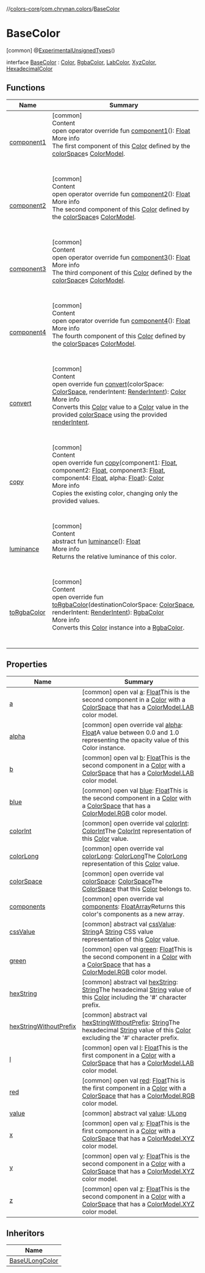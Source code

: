 //[colors-core](../../../index.md)/[com.chrynan.colors](../index.md)/[BaseColor](index.md)



# BaseColor  
 [common] @[ExperimentalUnsignedTypes](https://kotlinlang.org/api/latest/jvm/stdlib/kotlin/-experimental-unsigned-types/index.html)()  
  
interface [BaseColor](index.md) : [Color](../-color/index.md), [RgbaColor](../-rgba-color/index.md), [LabColor](../-lab-color/index.md), [XyzColor](../-xyz-color/index.md), [HexadecimalColor](../-hexadecimal-color/index.md)   


## Functions  
  
|  Name |  Summary | 
|---|---|
| <a name="com.chrynan.colors/BaseColor/component1/#/PointingToDeclaration/"></a>[component1](component1.md)| <a name="com.chrynan.colors/BaseColor/component1/#/PointingToDeclaration/"></a>[common]  <br>Content  <br>open operator override fun [component1](component1.md)(): [Float](https://kotlinlang.org/api/latest/jvm/stdlib/kotlin/-float/index.html)  <br>More info  <br>The first component of this [Color](../-color/index.md) defined by the [colorSpace](color-space.md)s [ColorModel](../../com.chrynan.colors.space/-color-model/index.md).  <br><br><br>|
| <a name="com.chrynan.colors/BaseColor/component2/#/PointingToDeclaration/"></a>[component2](component2.md)| <a name="com.chrynan.colors/BaseColor/component2/#/PointingToDeclaration/"></a>[common]  <br>Content  <br>open operator override fun [component2](component2.md)(): [Float](https://kotlinlang.org/api/latest/jvm/stdlib/kotlin/-float/index.html)  <br>More info  <br>The second component of this [Color](../-color/index.md) defined by the [colorSpace](color-space.md)s [ColorModel](../../com.chrynan.colors.space/-color-model/index.md).  <br><br><br>|
| <a name="com.chrynan.colors/BaseColor/component3/#/PointingToDeclaration/"></a>[component3](component3.md)| <a name="com.chrynan.colors/BaseColor/component3/#/PointingToDeclaration/"></a>[common]  <br>Content  <br>open operator override fun [component3](component3.md)(): [Float](https://kotlinlang.org/api/latest/jvm/stdlib/kotlin/-float/index.html)  <br>More info  <br>The third component of this [Color](../-color/index.md) defined by the [colorSpace](color-space.md)s [ColorModel](../../com.chrynan.colors.space/-color-model/index.md).  <br><br><br>|
| <a name="com.chrynan.colors/BaseColor/component4/#/PointingToDeclaration/"></a>[component4](component4.md)| <a name="com.chrynan.colors/BaseColor/component4/#/PointingToDeclaration/"></a>[common]  <br>Content  <br>open operator override fun [component4](component4.md)(): [Float](https://kotlinlang.org/api/latest/jvm/stdlib/kotlin/-float/index.html)  <br>More info  <br>The fourth component of this [Color](../-color/index.md) defined by the [colorSpace](color-space.md)s [ColorModel](../../com.chrynan.colors.space/-color-model/index.md).  <br><br><br>|
| <a name="com.chrynan.colors/BaseColor/convert/#com.chrynan.colors.space.ColorSpace#com.chrynan.colors.space.RenderIntent/PointingToDeclaration/"></a>[convert](convert.md)| <a name="com.chrynan.colors/BaseColor/convert/#com.chrynan.colors.space.ColorSpace#com.chrynan.colors.space.RenderIntent/PointingToDeclaration/"></a>[common]  <br>Content  <br>open override fun [convert](convert.md)(colorSpace: [ColorSpace](../../com.chrynan.colors.space/-color-space/index.md), renderIntent: [RenderIntent](../../com.chrynan.colors.space/-render-intent/index.md)): [Color](../-color/index.md)  <br>More info  <br>Converts this [Color](../-color/index.md) value to a [Color](../-color/index.md) value in the provided [colorSpace](convert.md) using the provided [renderIntent](convert.md).  <br><br><br>|
| <a name="com.chrynan.colors/BaseColor/copy/#kotlin.Float#kotlin.Float#kotlin.Float#kotlin.Float#kotlin.Float/PointingToDeclaration/"></a>[copy](copy.md)| <a name="com.chrynan.colors/BaseColor/copy/#kotlin.Float#kotlin.Float#kotlin.Float#kotlin.Float#kotlin.Float/PointingToDeclaration/"></a>[common]  <br>Content  <br>open override fun [copy](copy.md)(component1: [Float](https://kotlinlang.org/api/latest/jvm/stdlib/kotlin/-float/index.html), component2: [Float](https://kotlinlang.org/api/latest/jvm/stdlib/kotlin/-float/index.html), component3: [Float](https://kotlinlang.org/api/latest/jvm/stdlib/kotlin/-float/index.html), component4: [Float](https://kotlinlang.org/api/latest/jvm/stdlib/kotlin/-float/index.html), alpha: [Float](https://kotlinlang.org/api/latest/jvm/stdlib/kotlin/-float/index.html)): [Color](../-color/index.md)  <br>More info  <br>Copies the existing color, changing only the provided values.  <br><br><br>|
| <a name="com.chrynan.colors/RgbaColor/luminance/#/PointingToDeclaration/"></a>[luminance](../-rgba-color/luminance.md)| <a name="com.chrynan.colors/RgbaColor/luminance/#/PointingToDeclaration/"></a>[common]  <br>Content  <br>abstract fun [luminance](../-rgba-color/luminance.md)(): [Float](https://kotlinlang.org/api/latest/jvm/stdlib/kotlin/-float/index.html)  <br>More info  <br>Returns the relative luminance of this color.  <br><br><br>|
| <a name="com.chrynan.colors/BaseColor/toRgbaColor/#com.chrynan.colors.space.ColorSpace#com.chrynan.colors.space.RenderIntent/PointingToDeclaration/"></a>[toRgbaColor](to-rgba-color.md)| <a name="com.chrynan.colors/BaseColor/toRgbaColor/#com.chrynan.colors.space.ColorSpace#com.chrynan.colors.space.RenderIntent/PointingToDeclaration/"></a>[common]  <br>Content  <br>open override fun [toRgbaColor](to-rgba-color.md)(destinationColorSpace: [ColorSpace](../../com.chrynan.colors.space/-color-space/index.md), renderIntent: [RenderIntent](../../com.chrynan.colors.space/-render-intent/index.md)): [RgbaColor](../-rgba-color/index.md)  <br>More info  <br>Converts this [Color](../-color/index.md) instance into a [RgbaColor](../-rgba-color/index.md).  <br><br><br>|


## Properties  
  
|  Name |  Summary | 
|---|---|
| <a name="com.chrynan.colors/BaseColor/a/#/PointingToDeclaration/"></a>[a](index.md#%5Bcom.chrynan.colors%2FBaseColor%2Fa%2F%23%2FPointingToDeclaration%2F%5D%2FProperties%2F988389714)| <a name="com.chrynan.colors/BaseColor/a/#/PointingToDeclaration/"></a> [common] open val [a](index.md#%5Bcom.chrynan.colors%2FBaseColor%2Fa%2F%23%2FPointingToDeclaration%2F%5D%2FProperties%2F988389714): [Float](https://kotlinlang.org/api/latest/jvm/stdlib/kotlin/-float/index.html)This is the second component in a [Color](../-color/index.md) with a [ColorSpace](../../com.chrynan.colors.space/-color-space/index.md) that has a [ColorModel.LAB](../../com.chrynan.colors.space/-color-model/-l-a-b/index.md) color model.   <br>|
| <a name="com.chrynan.colors/BaseColor/alpha/#/PointingToDeclaration/"></a>[alpha](alpha.md)| <a name="com.chrynan.colors/BaseColor/alpha/#/PointingToDeclaration/"></a> [common] open override val [alpha](alpha.md): [Float](https://kotlinlang.org/api/latest/jvm/stdlib/kotlin/-float/index.html)A value between 0.0 and 1.0 representing the opacity value of this Color instance.   <br>|
| <a name="com.chrynan.colors/BaseColor/b/#/PointingToDeclaration/"></a>[b](index.md#%5Bcom.chrynan.colors%2FBaseColor%2Fb%2F%23%2FPointingToDeclaration%2F%5D%2FProperties%2F988389714)| <a name="com.chrynan.colors/BaseColor/b/#/PointingToDeclaration/"></a> [common] open val [b](index.md#%5Bcom.chrynan.colors%2FBaseColor%2Fb%2F%23%2FPointingToDeclaration%2F%5D%2FProperties%2F988389714): [Float](https://kotlinlang.org/api/latest/jvm/stdlib/kotlin/-float/index.html)This is the second component in a [Color](../-color/index.md) with a [ColorSpace](../../com.chrynan.colors.space/-color-space/index.md) that has a [ColorModel.LAB](../../com.chrynan.colors.space/-color-model/-l-a-b/index.md) color model.   <br>|
| <a name="com.chrynan.colors/BaseColor/blue/#/PointingToDeclaration/"></a>[blue](index.md#%5Bcom.chrynan.colors%2FBaseColor%2Fblue%2F%23%2FPointingToDeclaration%2F%5D%2FProperties%2F988389714)| <a name="com.chrynan.colors/BaseColor/blue/#/PointingToDeclaration/"></a> [common] open val [blue](index.md#%5Bcom.chrynan.colors%2FBaseColor%2Fblue%2F%23%2FPointingToDeclaration%2F%5D%2FProperties%2F988389714): [Float](https://kotlinlang.org/api/latest/jvm/stdlib/kotlin/-float/index.html)This is the second component in a [Color](../-color/index.md) with a [ColorSpace](../../com.chrynan.colors.space/-color-space/index.md) that has a [ColorModel.RGB](../../com.chrynan.colors.space/-color-model/-r-g-b/index.md) color model.   <br>|
| <a name="com.chrynan.colors/BaseColor/colorInt/#/PointingToDeclaration/"></a>[colorInt](color-int.md)| <a name="com.chrynan.colors/BaseColor/colorInt/#/PointingToDeclaration/"></a> [common] open override val [colorInt](color-int.md): [ColorInt](../-color-int/index.md)The [ColorInt](../-color-int/index.md) representation of this [Color](../-color/index.md) value.   <br>|
| <a name="com.chrynan.colors/BaseColor/colorLong/#/PointingToDeclaration/"></a>[colorLong](color-long.md)| <a name="com.chrynan.colors/BaseColor/colorLong/#/PointingToDeclaration/"></a> [common] open override val [colorLong](color-long.md): [ColorLong](../-color-long/index.md)The [ColorLong](../-color-long/index.md) representation of this [Color](../-color/index.md) value.   <br>|
| <a name="com.chrynan.colors/BaseColor/colorSpace/#/PointingToDeclaration/"></a>[colorSpace](color-space.md)| <a name="com.chrynan.colors/BaseColor/colorSpace/#/PointingToDeclaration/"></a> [common] open override val [colorSpace](color-space.md): [ColorSpace](../../com.chrynan.colors.space/-color-space/index.md)The [ColorSpace](../../com.chrynan.colors.space/-color-space/index.md) that this [Color](../-color/index.md) belongs to.   <br>|
| <a name="com.chrynan.colors/BaseColor/components/#/PointingToDeclaration/"></a>[components](components.md)| <a name="com.chrynan.colors/BaseColor/components/#/PointingToDeclaration/"></a> [common] open override val [components](components.md): [FloatArray](https://kotlinlang.org/api/latest/jvm/stdlib/kotlin/-float-array/index.html)Returns this color's components as a new array.   <br>|
| <a name="com.chrynan.colors/BaseColor/cssValue/#/PointingToDeclaration/"></a>[cssValue](index.md#%5Bcom.chrynan.colors%2FBaseColor%2FcssValue%2F%23%2FPointingToDeclaration%2F%5D%2FProperties%2F988389714)| <a name="com.chrynan.colors/BaseColor/cssValue/#/PointingToDeclaration/"></a> [common] abstract val [cssValue](index.md#%5Bcom.chrynan.colors%2FBaseColor%2FcssValue%2F%23%2FPointingToDeclaration%2F%5D%2FProperties%2F988389714): [String](https://kotlinlang.org/api/latest/jvm/stdlib/kotlin/-string/index.html)A [String](https://kotlinlang.org/api/latest/jvm/stdlib/kotlin/-string/index.html) CSS value representation of this [Color](../-color/index.md) value.   <br>|
| <a name="com.chrynan.colors/BaseColor/green/#/PointingToDeclaration/"></a>[green](index.md#%5Bcom.chrynan.colors%2FBaseColor%2Fgreen%2F%23%2FPointingToDeclaration%2F%5D%2FProperties%2F988389714)| <a name="com.chrynan.colors/BaseColor/green/#/PointingToDeclaration/"></a> [common] open val [green](index.md#%5Bcom.chrynan.colors%2FBaseColor%2Fgreen%2F%23%2FPointingToDeclaration%2F%5D%2FProperties%2F988389714): [Float](https://kotlinlang.org/api/latest/jvm/stdlib/kotlin/-float/index.html)This is the second component in a [Color](../-color/index.md) with a [ColorSpace](../../com.chrynan.colors.space/-color-space/index.md) that has a [ColorModel.RGB](../../com.chrynan.colors.space/-color-model/-r-g-b/index.md) color model.   <br>|
| <a name="com.chrynan.colors/BaseColor/hexString/#/PointingToDeclaration/"></a>[hexString](index.md#%5Bcom.chrynan.colors%2FBaseColor%2FhexString%2F%23%2FPointingToDeclaration%2F%5D%2FProperties%2F988389714)| <a name="com.chrynan.colors/BaseColor/hexString/#/PointingToDeclaration/"></a> [common] abstract val [hexString](index.md#%5Bcom.chrynan.colors%2FBaseColor%2FhexString%2F%23%2FPointingToDeclaration%2F%5D%2FProperties%2F988389714): [String](https://kotlinlang.org/api/latest/jvm/stdlib/kotlin/-string/index.html)The hexadecimal [String](https://kotlinlang.org/api/latest/jvm/stdlib/kotlin/-string/index.html) value of this [Color](../-color/index.md) including the '#' character prefix.   <br>|
| <a name="com.chrynan.colors/BaseColor/hexStringWithoutPrefix/#/PointingToDeclaration/"></a>[hexStringWithoutPrefix](index.md#%5Bcom.chrynan.colors%2FBaseColor%2FhexStringWithoutPrefix%2F%23%2FPointingToDeclaration%2F%5D%2FProperties%2F988389714)| <a name="com.chrynan.colors/BaseColor/hexStringWithoutPrefix/#/PointingToDeclaration/"></a> [common] abstract val [hexStringWithoutPrefix](index.md#%5Bcom.chrynan.colors%2FBaseColor%2FhexStringWithoutPrefix%2F%23%2FPointingToDeclaration%2F%5D%2FProperties%2F988389714): [String](https://kotlinlang.org/api/latest/jvm/stdlib/kotlin/-string/index.html)The hexadecimal [String](https://kotlinlang.org/api/latest/jvm/stdlib/kotlin/-string/index.html) value of this [Color](../-color/index.md) excluding the '#' character prefix.   <br>|
| <a name="com.chrynan.colors/BaseColor/l/#/PointingToDeclaration/"></a>[l](index.md#%5Bcom.chrynan.colors%2FBaseColor%2Fl%2F%23%2FPointingToDeclaration%2F%5D%2FProperties%2F988389714)| <a name="com.chrynan.colors/BaseColor/l/#/PointingToDeclaration/"></a> [common] open val [l](index.md#%5Bcom.chrynan.colors%2FBaseColor%2Fl%2F%23%2FPointingToDeclaration%2F%5D%2FProperties%2F988389714): [Float](https://kotlinlang.org/api/latest/jvm/stdlib/kotlin/-float/index.html)This is the first component in a [Color](../-color/index.md) with a [ColorSpace](../../com.chrynan.colors.space/-color-space/index.md) that has a [ColorModel.LAB](../../com.chrynan.colors.space/-color-model/-l-a-b/index.md) color model.   <br>|
| <a name="com.chrynan.colors/BaseColor/red/#/PointingToDeclaration/"></a>[red](index.md#%5Bcom.chrynan.colors%2FBaseColor%2Fred%2F%23%2FPointingToDeclaration%2F%5D%2FProperties%2F988389714)| <a name="com.chrynan.colors/BaseColor/red/#/PointingToDeclaration/"></a> [common] open val [red](index.md#%5Bcom.chrynan.colors%2FBaseColor%2Fred%2F%23%2FPointingToDeclaration%2F%5D%2FProperties%2F988389714): [Float](https://kotlinlang.org/api/latest/jvm/stdlib/kotlin/-float/index.html)This is the first component in a [Color](../-color/index.md) with a [ColorSpace](../../com.chrynan.colors.space/-color-space/index.md) that has a [ColorModel.RGB](../../com.chrynan.colors.space/-color-model/-r-g-b/index.md) color model.   <br>|
| <a name="com.chrynan.colors/BaseColor/value/#/PointingToDeclaration/"></a>[value](value.md)| <a name="com.chrynan.colors/BaseColor/value/#/PointingToDeclaration/"></a> [common] abstract val [value](value.md): [ULong](https://kotlinlang.org/api/latest/jvm/stdlib/kotlin/-u-long/index.html)   <br>|
| <a name="com.chrynan.colors/BaseColor/x/#/PointingToDeclaration/"></a>[x](index.md#%5Bcom.chrynan.colors%2FBaseColor%2Fx%2F%23%2FPointingToDeclaration%2F%5D%2FProperties%2F988389714)| <a name="com.chrynan.colors/BaseColor/x/#/PointingToDeclaration/"></a> [common] open val [x](index.md#%5Bcom.chrynan.colors%2FBaseColor%2Fx%2F%23%2FPointingToDeclaration%2F%5D%2FProperties%2F988389714): [Float](https://kotlinlang.org/api/latest/jvm/stdlib/kotlin/-float/index.html)This is the first component in a [Color](../-color/index.md) with a [ColorSpace](../../com.chrynan.colors.space/-color-space/index.md) that has a [ColorModel.XYZ](../../com.chrynan.colors.space/-color-model/-x-y-z/index.md) color model.   <br>|
| <a name="com.chrynan.colors/BaseColor/y/#/PointingToDeclaration/"></a>[y](index.md#%5Bcom.chrynan.colors%2FBaseColor%2Fy%2F%23%2FPointingToDeclaration%2F%5D%2FProperties%2F988389714)| <a name="com.chrynan.colors/BaseColor/y/#/PointingToDeclaration/"></a> [common] open val [y](index.md#%5Bcom.chrynan.colors%2FBaseColor%2Fy%2F%23%2FPointingToDeclaration%2F%5D%2FProperties%2F988389714): [Float](https://kotlinlang.org/api/latest/jvm/stdlib/kotlin/-float/index.html)This is the second component in a [Color](../-color/index.md) with a [ColorSpace](../../com.chrynan.colors.space/-color-space/index.md) that has a [ColorModel.XYZ](../../com.chrynan.colors.space/-color-model/-x-y-z/index.md) color model.   <br>|
| <a name="com.chrynan.colors/BaseColor/z/#/PointingToDeclaration/"></a>[z](index.md#%5Bcom.chrynan.colors%2FBaseColor%2Fz%2F%23%2FPointingToDeclaration%2F%5D%2FProperties%2F988389714)| <a name="com.chrynan.colors/BaseColor/z/#/PointingToDeclaration/"></a> [common] open val [z](index.md#%5Bcom.chrynan.colors%2FBaseColor%2Fz%2F%23%2FPointingToDeclaration%2F%5D%2FProperties%2F988389714): [Float](https://kotlinlang.org/api/latest/jvm/stdlib/kotlin/-float/index.html)This is the second component in a [Color](../-color/index.md) with a [ColorSpace](../../com.chrynan.colors.space/-color-space/index.md) that has a [ColorModel.XYZ](../../com.chrynan.colors.space/-color-model/-x-y-z/index.md) color model.   <br>|


## Inheritors  
  
|  Name | 
|---|
| <a name="com.chrynan.colors/BaseULongColor///PointingToDeclaration/"></a>[BaseULongColor](../-base-u-long-color/index.md)|

